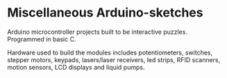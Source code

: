 # Miscellaneous Arduino-sketches
Arduino microcontroller projects built to be interactive puzzles. Programmed in basic C. 

Hardware used to build the modules includes potentiometers, switches, stepper motors, keypads, lasers/laser receivers, led strips, RFID scanners, motion sensors, LCD displays and liquid pumps.
